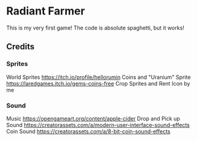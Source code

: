 # Radiant Farmer
 
This is my very first game!
The code is absolute spaghetti, but it works!

## Credits

### Sprites

World Sprites https://itch.io/profile/hellorumin
Coins and "Uranium" Sprite https://laredgames.itch.io/gems-coins-free
Crop Sprites and Rent Icon by me

### Sound

Music https://opengameart.org/content/apple-cider
Drop and Pick up Sound https://creatorassets.com/a/modern-user-interface-sound-effects 
Coin Sound https://creatorassets.com/a/8-bit-coin-sound-effects
